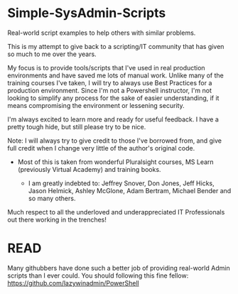 # Simple-SysAdmin-Scripts
Real-world script examples to help others with similar problems.

This is my attempt to give back to a scripting/IT community that has given so much to me over the years.

My focus is to provide tools/scripts that I've used in real production environments and have saved me lots of manual work. Unlike many of the training courses I've taken, I will try to always use Best Practices for a production environment. Since I'm not a Powershell instructor, I'm not looking to simplify any process for the sake of easier understanding, if it means compromising the environment or lessening security.

I'm always excited to learn more and ready for useful feedback. I have a pretty tough hide, but still please try to be nice.

Note: I will always try to give credit to those I've borrowed from, and give full credit when I change very little of the author's original code.
* Most of this is taken from wonderful Pluralsight courses, MS Learn (previously Virtual Academy) and training books.

  * I am greatly indebted to: Jeffrey Snover, Don Jones, Jeff Hicks, Jason Helmick, Ashley McGlone, Adam Bertram, Michael Bender and so many others. 

Much respect to all the underloved and underappreciated IT Professionals out there working in the trenches! 

# READ
Many githubbers have done such a better job of providing real-world Admin scripts than I ever could.
You should following this fine fellow: https://github.com/lazywinadmin/PowerShell
